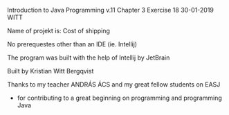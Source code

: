 Introduction to Java Programming v.11 
Chapter 3
Exercise 18
30-01-2019
WITT

Name of projekt is: Cost of shipping

No prerequestes other than an IDE (ie. Intellij)

The program was built with the help of Intellij by JetBrain

Built by Kristian Witt Bergqvist

Thanks to my teacher ANDRÁS ÁCS and my great fellow students on EASJ
- for contributing to a great beginning on programming and programming Java

